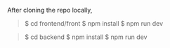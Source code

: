 After cloning the repo locally, 
> $ cd frontend/front
> $ npm install
> $ npm run dev

> $ cd backend
> $ npm install
> $ npm run dev
